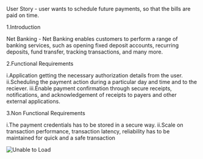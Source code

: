 User Story - user wants to schedule future payments, so that the bills
are paid on time.

1.Introduction

Net Banking - Net Banking enables customers to perform a range of
banking services, such as opening fixed deposit accounts, recurring
deposits, fund transfer, tracking transactions, and many more.

2.Functional Requirements

i.Application getting the necessary authorization details from the user.
ii.Scheduling the payment action during a particular day and time and to
the reciever. iii.Enable payment confirmation through secure receipts,
notifications, and acknowledgement of receipts to payers and other
external applications.

3.Non Functional Requirements

i.The payment credentials has to be stored in a secure way. ii.Scale on
transaction performance, transaction latency, reliability has to be
maintained for quick and a safe transaction


![Unable to Load](https://imgur.com/N3APKu4)
